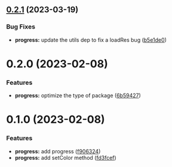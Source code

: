 ## [0.2.1](https://github.com/chengpeiquan/bassist/compare/progress@0.2.0...progress@0.2.1) (2023-03-19)


### Bug Fixes

* **progress:** update the utils dep to fix a loadRes bug ([b5e1de0](https://github.com/chengpeiquan/bassist/commit/b5e1de0641210ff87e7405481903cfd00a54eee5))



# 0.2.0 (2023-02-08)


### Features

* **progress:** optimize the type of package ([6b59427](https://github.com/chengpeiquan/bassist/commit/6b594271a69403292d91f04bfeff01d145935582))



# 0.1.0 (2023-02-08)


### Features

* **progress:** add progress ([f906324](https://github.com/chengpeiquan/bassist/commit/f906324086ac0bfed8573f39c19f34278c25a1ea))
* **progress:** add setColor method ([fd3fcef](https://github.com/chengpeiquan/bassist/commit/fd3fcefffe242b355df05eb525a5547cccf4a2c0))



